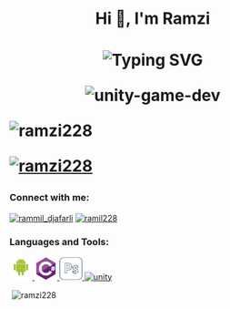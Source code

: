 <h1 align="center">Hi 👋, I'm Ramzi</h1>
<h1 align="center" href="https://git.io/typing-svg"><img src="https://readme-typing-svg.herokuapp.com?font=Fira+Code&size=16&duration=5003&pause=1000&color=F70000&random=false&width=435&lines=I+am+a+developer+of+mobile+and+computer+games" alt="Typing SVG" /></a> 

  ![unity-game-dev](https://github.com/Ramzi228/Ramzi228/assets/52506876/121ce5fd-f944-496a-a336-14436d462338)
<p align="left"> <img src="https://komarev.com/ghpvc/?username=ramzi228&label=Profile%20views&color=0e75b6&style=flat" alt="ramzi228" /> </p>

<p align="left"> <a href="https://github.com/ryo-ma/github-profile-trophy"><img src="https://github-profile-trophy.vercel.app/?username=ramzi228" alt="ramzi228" /></a> </p>

<h3 align="left">Connect with me:</h3>
<p align="left">
<a href="https://instagram.com/rammil_djafarli" target="blank"><img align="center" src="https://raw.githubusercontent.com/rahuldkjain/github-profile-readme-generator/master/src/images/icons/Social/instagram.svg" alt="rammil_djafarli" height="30" width="40" /></a>
<a href="https://discord.gg/356139593541877761" target="blank"><img align="center" src="https://raw.githubusercontent.com/rahuldkjain/github-profile-readme-generator/master/src/images/icons/Social/discord.svg" alt="ramil228" height="30" width="40" /></a>
</p>

<h3 align="left">Languages and Tools:</h3>
<p align="left"> <a href="https://developer.android.com" target="_blank" rel="noreferrer"> <img src="https://raw.githubusercontent.com/devicons/devicon/master/icons/android/android-original-wordmark.svg" alt="android" width="40" height="40"/> </a> <a href="https://www.w3schools.com/cs/" target="_blank" rel="noreferrer"> <img src="https://raw.githubusercontent.com/devicons/devicon/master/icons/csharp/csharp-original.svg" alt="csharp" width="40" height="40"/> </a> <a href="https://www.photoshop.com/en" target="_blank" rel="noreferrer"> <img src="https://raw.githubusercontent.com/devicons/devicon/master/icons/photoshop/photoshop-line.svg" alt="photoshop" width="40" height="40"/> </a> <a href="https://unity.com/" target="_blank" rel="noreferrer"> <img src="https://www.vectorlogo.zone/logos/unity3d/unity3d-icon.svg" alt="unity" width="40" height="40"/> </a> </p>

<p>&nbsp;<img align="center" src="https://github-readme-stats.vercel.app/api?username=ramzi228&show_icons=true&locale=en" alt="ramzi228" /></p>
